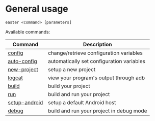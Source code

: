 
# General usage

	easter <command> [parameters]

Available commands:

| Command                          | Description                               |
|----------------------------------|-------------------------------------------|
|[config](config.md)               | change/retrieve configuration variables   |
|[auto-config](auto-config.md)     | automatically set configuration variables |
|[new-project](new-project.md)     | setup a new project                       |
|[logcat](logcat.md)               | view your program's output through adb    |
|[build](build.md)                 | build your project                        |
|[run](run.md)                     | build and run your project                |
|[setup-android](setup-android.md) | setup a default Android host              |
|[debug](debug.md)                 | build and run your project in debug mode  |
